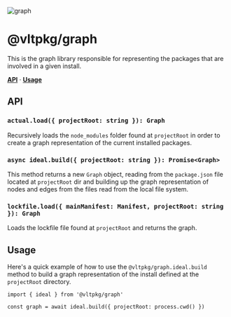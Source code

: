 ![graph](https://github.com/user-attachments/assets/dfbed9e0-8ef0-4a43-993d-d3e5d1e5ae1d)

# @vltpkg/graph

This is the graph library responsible for representing the packages
that are involved in a given install.

**[API](#api)** · **[Usage](#usage)**

## API

### `actual.load({ projectRoot: string }): Graph`

Recursively loads the `node_modules` folder found at `projectRoot` in
order to create a graph representation of the current installed
packages.

### `async ideal.build({ projectRoot: string }): Promise<Graph>`

This method returns a new `Graph` object, reading from the
`package.json` file located at `projectRoot` dir and building up the
graph representation of nodes and edges from the files read from the
local file system.

### `lockfile.load({ mainManifest: Manifest, projectRoot: string }): Graph`

Loads the lockfile file found at `projectRoot` and returns the graph.

## Usage

Here's a quick example of how to use the `@vltpkg/graph.ideal.build`
method to build a graph representation of the install defined at the
`projectRoot` directory.

```
import { ideal } from '@vltpkg/graph'

const graph = await ideal.build({ projectRoot: process.cwd() })
```
